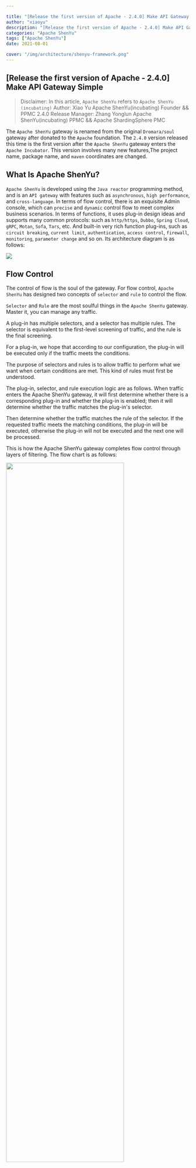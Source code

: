 ```yaml
---

title: "[Release the first version of Apache - 2.4.0] Make API Gateway Simple" 
author: "xiaoyu"
description: "[Release the first version of Apache - 2.4.0] Make API Gateway Simple" 
categories: "Apache ShenYu"
tags: ["Apache ShenYu"]
date: 2021-08-01

cover: "/img/architecture/shenyu-framework.png"
---  
```


## [Release the first version of Apache - 2.4.0] Make API Gateway Simple

> Disclaimer: In this article, `Apache ShenYu` refers to `Apache ShenYu (incubating)`
> Author: Xiao Yu Apache ShenYu(incubating) Founder && PPMC
> 2.4.0 Release Manager: Zhang Yonglun Apache ShenYu(incubating) PPMC && Apache ShardingSphere PMC

The `Apache ShenYu` gateway is renamed from the original `Dromara/soul` gateway after donated to the `Apache` foundation.
The `2.4.0` version released this time is the first version after the `Apache ShenYu` gateway enters the `Apache Incubator`. This version involves many new features,The project name, package name, and `maven` coordinates are changed.

## What Is Apache ShenYu?

`Apache ShenYu` is developed using the `Java reactor` programming method, and is an `API gateway` with features such as `asynchronous`, `high performance`, and `cross-language`.
In terms of flow control, there is an exquisite Admin console, which can `precise` and `dynamic` control flow to meet complex business scenarios.
In terms of functions, it uses plug-in design ideas and supports many common protocols: such as `http/https`, `Dubbo`, `Spring Cloud`, `gRPC`, `Motan`, `Sofa`, `Tars`, etc. 
And built-in very rich function plug-ins, such as `circuit breaking`, `current limit`, `authentication`, `access control`, `firewall`, `monitoring`, `parameter change` and so on. Its architecture diagram is as follows:

 ![](https://shenyu.apache.org/img/architecture/shenyu-framework.png)

## Flow Control

The control of flow is the soul of the gateway. For flow control, `Apache ShenYu` has designed two concepts of `selector` and `rule` to control the flow.

`Selector` and `Rule` are the most soulful things in the `Apache ShenYu` gateway. Master it, you can manage any traffic.

A plug-in has multiple selectors, and a selector has multiple rules. The selector is equivalent to the first-level screening of traffic, and the rule is the final screening.

For a plug-in, we hope that according to our configuration, the plug-in will be executed only if the traffic meets the conditions.

The purpose of selectors and rules is to allow traffic to perform what we want when certain conditions are met. This kind of rules must first be understood.

The plug-in, selector, and rule execution logic are as follows. When traffic enters the Apache ShenYu gateway, it will first determine whether there is a corresponding plug-in and whether the plug-in is enabled; then it will determine whether the traffic matches the plug-in's selector.

Then determine whether the traffic matches the rule of the selector. If the requested traffic meets the matching conditions, the plug-in will be executed, otherwise the plug-in will not be executed and the next one will be processed.

This is how the Apache ShenYu gateway completes flow control through layers of filtering. The flow chart is as follows:

<img src="/img/shenyu/plugin/plugin-chain-execute-en.jpg" width="80%" height="70%"/>

## Traffic filtering

Traffic filtering is the soul of `selectors` and `rules`, corresponding to the matching `conditions` in the selectors and rules. According to different traffic filtering rules, we can handle various complex scenarios.

Traffic filtering can obtain data from Http requests such as `Header`, `URI`, `Query`, `Cookie`, 

Then you can use `Match`, `=`, `SpEL`, `Regex`, `Groovy` and other matching methods to match the data you expected.

You can use the matching strategy of `And/Or` to add multiple sets of matching. The above are all using `SPI design ideas`, users can `self-expand`: For more, please see: https://shenyu.apache.org/projects/shenyu/selector-and-rule/

The process diagram is as follows:

![](https://shenyu.apache.org/img/shenyu/design/flow-condition.png)

## Data synchronization and caching

In order to improve the `performance` of the gateway, the `Apache ShenYu` gateway will cache all flow control rules in the `JVM` memory.

In the `cluster deployment/distributed` scenario, `Apache ShenYu` independently developed a set of Remote synchronization of Admin console data to the JVM memory of each Apache ShenYu gateway node.

Each scheme adopts the design idea of SPI, so that users can choose flexibly. Currently supported schemes are `HttpLongPull`, `Websocket`, `Zookeeper`, `Nacos`, `Consul`, `ETCD`.

The overall process is as follows:

![](https://shenyu.apache.org/img/shenyu/dataSync/config-strategy-processor-zh.png)

## Admin console

In order to facilitate the user to quickly and conveniently control the flow and all the functional characteristics of the gateway, `Apache ShenYu` provides a very beautiful `Admin console`, the user can `Chinese and English switch`, on this, you can freely `control the flow` , `Start-stop plug-in`, `Configure different parameters and strategies`, these operation changes are synchronized to the gateway's `JVM memory` through the aforementioned `data synchronization principle`. The background diagram is as follows:

<img src="/img/community/admin_homepage_en.jpg"/>

##### Menu/data permissions

The background management of the gateway is agent. For enterprise-level users and cross-departmental applications, `Apache Shenyu` designs a common `authorization control system`, including `button level menu permissions`, and `row data level data Permissions`. And these permissions are automatically configurable by the `administrator`.

<img src="/img/community/admin-permission-en.jpg">

## Protocol Proxy

Protocol proxy is the core function of the gateway. Currently `Apache ShenYu` supports `http` to `http/https`, `Websocket`, `Dubbo`, `Spring Cloud`, `gRPC`, `Motan`, `Sofa` The conversion of protocols such as `Tars`, etc. will support `TCP`, `MQTT`, `MQTT` and other protocols in the future.

#### Divide Plugin

 The `Divide` plug-in is a plug-in used to specifically proxy `http/https/websocket` and other methods to request the `Apache ShenYu` gateway. It has functions such as `load balancing`, `traffic preheating`, `node discovery`, `timeout retry`, `timeout control` and so on. If users want to use it, please add the following dependencies in the gateway, and then set it to `on` in `Admin console` --> `Plugin management` --> `Divide plugin`. For a more detailed introduction, please see: https://shenyu.apache.org/projects/shenyu/http-proxy/

```xml
<dependency>
    <groupId>org.apache.shenyu</groupId>
    <artifactId>shenyu-spring-boot-starter-plugin-divide</artifactId>
    <version>${project.version}</version>
</dependency>
<dependency>
    <groupId>org.apache.shenyu</groupId>
    <artifactId>shenyu-spring-boot-starter-plugin-httpclient</artifactId>
    <version>${project.version}</version>
</dependency>
```

#### Dubbo Plugin

`Dubbo` plug-in is a plug-in used by `Apache ShenYu` gateway to convert `http/https` requests into `dubbo` protocol. It adopts the mechanism of `Dubbo generalization` call, integrates `Dubbo client`, and has functions such as `service discovery`, `load balancing` and so on. To use it, please add the following dependencies in the gateway, and then set it to `on` in `Admin console` --> `Plugin management` --> `dubbo plugin`, and configure the `Registry Center`, For a more detailed introduction, please see: https://shenyu.apache.org/projects/shenyu/dubbo-proxy/

```xml
 <!-- apache shenyu alibaba dubbo plugin start-->
 <dependency>
   <groupId>org.apache.shenyu</groupId>
   <artifactId>shenyu-spring-boot-starter-plugin-alibaba-dubbo</artifactId>
    <version>${project.version}</version>
 </dependency>
 <!-- apache shenyu apache dubbo plugin start-->
 <dependency>
   <groupId>org.apache.shenyu</groupId>
   <artifactId>shenyu-spring-boot-starter-plugin-apache-dubbo</artifactId>
    <version>${project.version}</version>
 </dependency>
```

#### SpringCloud Plugin

The `SpringCloud` plugin is a plugin for `Apache ShenYu` gateway proxy `SpringCloud` microservice business. It integrates the registration center of `SpringCloud`, and load balancing service, and realizes the proxy of the service. To use it, please add the following dependency in the gateway, and then set it to `on` in `Admin console` --> `Plugin management` --> `SpringCloud plugin`. For a more detailed introduction, please see: https://shenyu.apache.org/projects/shenyu/spring-cloud-proxy/

```xml
 <dependency>
   <groupId>org.apache.shenyu</groupId>
   <artifactId>shenyu-spring-boot-starter-plugin-springcloud</artifactId>
    <version>${project.version}</version>
 </dependency>
```

#### gRPC Plugin

 The `gRPC` plug-in is a plug-in used by the `Apache ShenYu` gateway to convert the `http/https` request into the `GRPC` protocol. It integrates the `GRPC` client and implements the proxy of the `GRPC` service. To use it, please add the following dependency in the gateway, and then set it to `on` in `Admin console` --> `Plugin management` --> `GRPC plugin`. For a more detailed introduction, please see: https://shenyu.apache.org/projects/shenyu/grpc-proxy/

```xml
 <dependency>
   <groupId>org.apache.shenyu</groupId>
   <artifactId>shenyu-spring-boot-starter-plugin-grpc</artifactId>
    <version>${project.version}</version>
 </dependency>
```

#### Tars Plugin

`Tars` plug-in is a plug-in used by `Apache ShenYu` gateway to convert `http/https` requests into `Tars` protocol. `Tars` is Tencent's open source RPC framework. The plug-in integrates the `Tars-JAVA` client and implements the proxy of the `Tars` service. If users want to use it, please add the following dependency in the gateway, and then set it to `on` in `Admin console` --> `Plugin management` --> `Tars plugin`. For a more detailed introduction, please see: https://shenyu.apache.org/projects/shenyu/tars-proxy/

```xml
  <dependency>
    <groupId>org.apache.shenyu</groupId>
    <artifactId>shenyu-spring-boot-starter-plugin-tars</artifactId>
     <version>${project.version}</version>
  </dependency>
```

#### Sofa Plugin

The `Sofa` plug-in is a plug-in used by the `Apache ShenYu` gateway to convert the `http/https` request into the `Sofa-RPC` protocol. It uses the `Sofa generalization` call mechanism, integrates the `Sofa-RPC client`, and has functions such as `service discovery`, `load balancing` and so on. To use it, please add the following dependencies in the gateway, and then set it to `on` in `Admin Console` --> `Plugin Management` --> `Sofa Plugin`, and configure the `Registry Center`. For a more detailed introduction, please see: https://shenyu.apache.org/projects/shenyu/sofa-rpc-proxy/

```xml
  <dependency>
    <groupId>org.apache.shenyu</groupId>
    <artifactId>shenyu-spring-boot-starter-plugin-sofa</artifactId>
     <version>${project.version}</version>
  </dependency>
```

## Circuit Breaking and Rate Limiting

#### Hystrix Plugin

The `Hystrix` plug-in is the `Hystrix` framework integrated with the `Apache ShenYu` gateway, which provides the function of requesting fuse. The `Hystrix` fuse parameters can be dynamically configured. To use it, please add the following dependency in the gateway, and then set it to `on` in `Admin console` --> `Plugin management` --> `Hystrix plugin`. For a more detailed introduction, please see: https://shenyu.apache.org/projects/shenyu/hystrix-plugin/

```xml
<dependency>
  <groupId>org.apache.shenyu</groupId>
  <artifactId>shenyu-spring-boot-starter-plugin-hystrix</artifactId>
   <version>${project.version}</version>
</dependency>
```

#### Sentinel Plugin

The `Sentinel` plug-in is the `Apache ShenYu` gateway integrated with the `Sentinel` framework, providing the function of requesting fuse current limiting. The `Sentinel` fuse current limiting parameters can be dynamically configured. If users want to use it, please add the following dependencies in the gateway, and then set it to `on` in `Admin Console` --> `Plugin Management` --> `Sentinel Plugin`. For a more detailed introduction, please see: https://shenyu.apache.org/projects/shenyu/sentinel-plugin/

```xml
<dependency>
  <groupId>org.apache.shenyu</groupId>
  <artifactId>shenyu-spring-boot-starter-plugin-sentinel</artifactId>
   <version>${project.version}</version>
</dependency>
```

#### Resilience4j Plugin

The `Resilience4j` plug-in is the `Apache ShenYu` gateway integrated with the `Resilience4j` framework, providing the function of requesting fuse current limiting. The `Resilience4j` fuse current limiting parameters can be dynamically configured. To use it, please add the following dependency in the gateway, and then set it to `on` in `Admin console` --> `Plugin management` --> `Resilience4j plugin`. For a more detailed introduction, please see: https://shenyu.apache.org/projects/shenyu/resilience4j-plugin/

```xml
<dependency>
  <groupId>org.apache.shenyu</groupId>
  <artifactId>shenyu-spring-boot-starter-plugin-resilience4j</artifactId>
   <version>${project.version}</version>
</dependency>
```

#### RateLimiter Plugin

The `RateLimiter` plug-in is the `Apache ShenYu` gateway using `redis` to provide the function of requesting cluster current limiting. The current limiting algorithm strategies include: `Token Bucket Algorithm`, `Concurrent Current Limiting`, `Leaky Bucket Algorithm`, `Sliding window algorithm`. To use it, please add the following dependencies in the gateway, and then set it to `on` in `Admin console` --> `Plugin management` --> `RateLimiter plugin`, and configure `redis`. For a more detailed introduction, please see: https://shenyu.apache.org/projects/shenyu/rate-limiter-plugin/

```xml
<dependency>
  <groupId>org.apache.shenyu</groupId>
  <artifactId>shenyu-spring-boot-starter-plugin-ratelimiter</artifactId>
   <version>${project.version}</version>
</dependency>
```

## Security/Authorization

#### Waf Plugin

The `Waf` plug-in is an `Apache ShenYu` gateway, which is used to implement a firewall for traffic. It is mainly used to intercept illegal requests or abnormal requests, and to provide related denial policies. It provides the function of black and white list configuration. If users want to use it, please add the following dependency in the gateway, and then set it to `on` in `Admin console` --> `Plugin management` --> `Waf plugin`. For a more detailed introduction, please see: https://shenyu.apache.org/projects/shenyu/waf-plugin/

```xml
<dependency>
  <groupId>org.apache.shenyu</groupId>
  <artifactId>shenyu-spring-boot-starter-plugin-waf</artifactId>
   <version>${project.version}</version>
</dependency>
```

#### Sign Plugin

The `Sign` plug-in is the `Apache ShenYu` gateway, which is used to sign the request. If users want to use it, please add the following dependencies in the gateway, and then set it to `Enable` in `Admin Console` --> `Plugin Management` --> `Sign Plugin`. For a more detailed introduction, please see: https://shenyu.apache.org/projects/shenyu/sign-plugin/

```xml
<dependency>
  <groupId>org.apache.shenyu</groupId>
  <artifactId>shenyu-spring-boot-starter-plugin-sign</artifactId>
   <version>${project.version}</version>
</dependency>
```

#### JWT Plugin

The `JWT` plug-in is an `Apache ShenYu` gateway, which performs authentication judgments based on the `token` attribute of the `http` request header or the value carried by the `authorization` attribute, and is compatible with `OAuth2.0`. If users want to use it, please add the following dependency in the gateway, and then set it to `on` in `Admin console` --> `Plugin management` --> `jwt plugin`. For a more detailed introduction, please see: https://shenyu.apache.org/projects/shenyu/jwt-plugin/

```xml
<dependency>
  <groupId>org.apache.shenyu</groupId>
  <artifactId>shenyu-spring-boot-starter-plugin-jwt</artifactId>
   <version>${project.version}</version>
</dependency>
```

#### OAuth2 Plugin

The `OAuth2` plug-in is the `Apache ShenYu` gateway, which is implemented using the `Webflux OAuth2` client to support the `OAuth2` protocol. To use it, please add the following dependency in the gateway, and then set it to `on` in `Admin console` --> `Plugin management` --> `oauth2 plugin`. For a more detailed introduction, please see: https://shenyu.apache.org/projects/shenyu/oauth2-plugin/

```xml
<dependency>
  <groupId>org.apache.shenyu</groupId>
  <artifactId>shenyu-spring-boot-starter-plugin-oauth2</artifactId>
   <version>${project.version}</version>
</dependency>
```

## Personalized Processing

#### Rewrite Plugin

The `Rewrite` plug-in is the `Apache ShenYu` gateway, which supports the use of regular expressions to rewrite the `URI`. To use it, please add the following dependency in the gateway, and then set it to `on` in `Admin console` --> `Plugin management` --> `rewrite plugin`. For a more detailed introduction, please see: https://shenyu.apache.org/projects/shenyu/rewrite-plugin/

```xml
<dependency>
  <groupId>org.apache.shenyu</groupId>
  <artifactId>shenyu-spring-boot-starter-plugin-rewrite</artifactId>
   <version>${project.version}</version>
</dependency>
```

#### Redirect Plugin

The `Redirect` plug-in is a plug-in for the `Apache ShenYu` gateway to redirect requests. It supports the internal interface and external address of the gateway. To use it, please add the following dependencies to the gateway, and then set it to `on` in `Admin console` --> `Plugin management` --> `redirect plugin`. For a more detailed introduction, please see: https://shenyu.apache.org/projects/shenyu/redirect-plugin/

```xml
<dependency>
  <groupId>org.apache.shenyu</groupId>
  <artifactId>shenyu-spring-boot-starter-plugin-redirect</artifactId>
   <version>${project.version}</version>
</dependency>
```

#### Request Plugin

The `Request` plug-in is the `Apache ShenYu` gateway that allows users to perform functions such as `add`, `modify`, and `delete` to `request parameters`, `request headers` and `Cookies`. If users want to use it, please add the following dependency in the gateway, and then set it to `on` in `Admin console` --> `Plugin management` --> `request plugin`. For a more detailed introduction, please see: https://shenyu.apache.org/projects/shenyu/request-plugin/

```xml
<dependency>
  <groupId>org.apache.shenyu</groupId>
  <artifactId>shenyu-spring-boot-starter-plugin-request</artifactId>
   <version>${project.version}</version>
</dependency>
```

#### Context-Path Plugin

The `Context-Path` plug-in is an `Apache ShenYu` gateway, which allows users to perform `add`, `modify`, and `delete` functions on the `Context-Path` on the request path. To use it, please add the following dependency in the gateway, and then set it to `on` in `Admin console` --> `plugin management` --> `context_path plugin`. For a more detailed introduction, please see: https://shenyu.apache.org/projects/shenyu/context-path-plugin/

```xml
<dependency>
  <groupId>org.apache.shenyu</groupId>
  <artifactId>shenyu-spring-boot-starter-plugin-context-path</artifactId>
   <version>${project.version}</version>
</dependency>
```

#### Param-Mapping Plugin

The `Param-Mapping` plug-in is an `Apache ShenYu` gateway, allowing users to perform functions such as `add`, `modify`, and `delete` fields in the `Body` in the request body. To use it, please add the following dependency in the gateway, and then set it to `on` in `Admin console` --> `Plugin management` --> `param_mapping plugin`. For a more detailed introduction, please see: https://shenyu.apache.org/projects/shenyu/param-mapping-plugin/

```xml
<dependency>
  <groupId>org.apache.shenyu</groupId>
  <artifactId>shenyu-spring-boot-starter-plugin-param-mapping</artifactId>
   <version>${project.version}</version>
</dependency>
```

#### ModifyResponse Plugin

The `ModifyResponse` plug-in is an `Apache ShenYu` gateway, which is used to perform functions such as `add`, `modify`, and `delete` on the `response header`, `status code`, and `response content` in the request response body. If users want to use it, please add the following dependency in the gateway, and then set it to `on` in `Admin Console` --> `Plugin Management` --> `modifyResponse Plugin`. For a more detailed introduction, please see: https://shenyu.apache.org/projects/shenyu/modify-response-plugin/

```xml
<dependency>
  <groupId>org.apache.shenyu</groupId>
  <artifactId>shenyu-spring-boot-starter-plugin-modify-response</artifactId>
   <version>${project.version}</version>
</dependency>
```

## Observability

#### Monitor Plugin

The `Monitor` plug-in is a `Apache ShenYu` gateway. It uses `prometheus` to complete the plug-in for monitoring `requests`, `QPS`, `JVM` and other related `metrics`. To use it, please add the following dependencies in the gateway, and then set it to `on` in `Admin console` --> `Plugin management` --> `monitor plugin`, and configure the relevant parameters of `prometheus`. For a more detailed introduction, please see: https://shenyu.apache.org/projects/shenyu/monitor-plugin/

```xml
<dependency>
  <groupId>org.apache.shenyu</groupId>
  <artifactId>shenyu-spring-boot-starter-plugin-monitor</artifactId>
   <version>${project.version}</version>
</dependency>
```

#### Logging Plugin

The `Logging` plug-in is the `Apache ShenYu` gateway, which allows the user log to print this `request information`, including `request path`, `request method`, `request parameters`, `response header`, `response body`, etc. Information. To use it, please add the following dependencies to the gateway, and then set it to `on` in `Admin console` --> `Plugin management` --> `Logging plugin`. For a more detailed introduction, please see: https://shenyu.apache.org/projects/shenyu/logging-plugin/

```xml
<dependency>
  <groupId>org.apache.shenyu</groupId>
  <artifactId>shenyu-spring-boot-starter-plugin-logging</artifactId>
   <version>${project.version}</version>
</dependency>
```

## Planning For The Next Version

* RPC framework grayscale release enhancement, including `SpringCloud`, `gRPC`, `Dubbo`, `Sofa-RPC`, `Tars`, etc.

* Added the `ShenYu-Agent` module to create observability systems such as the gateway `metrics`, `tracing`, and `logging`.
* Custom plug-ins are dynamically loaded, which is convenient for users to expand and update quickly and without stopping.
* Comprehensive coverage of integration testing and unit testing.

## Community

`Apache ShenYu` is an autonomous community open source project completely dominated by Chinese people. It is currently in a period of rapid development.
`Function development`, `Complete documentation`, `fix BUG` and many other things need to be completed.
The `Apache ShenYu` community follows the community philosophy of `Apache Way` and creates a `completely open` and `government` community. Every half month, a full community meeting will be held, and the community’s committers, contributors, and users will participate in it ,
At the meeting, everyone can speak freely and put forward their own views and opinions, such as discussing different functions and different codes, and it is best to reach a consistent point of view.
In the Apache ShenYu community, we respect the principle of communication priority of mailing list> Github Issue> WeChat group.
The main purpose is to keep a record of every problem, no point of view, so as to better help others, so as to promote the sustainable development of the community.
